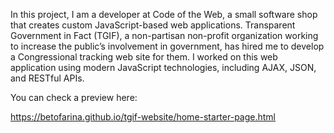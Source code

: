 In this project, I am a developer at Code of the Web, a small software shop that creates custom JavaScript-based web applications. Transparent Government in Fact (TGIF), a non-partisan non-profit organization working to increase the public’s involvement in government, has hired me to develop a Congressional tracking web site for them. I worked on this web application using modern JavaScript technologies, including AJAX, JSON, and RESTful APIs.

You can check a preview here:

https://betofarina.github.io/tgif-website/home-starter-page.html
